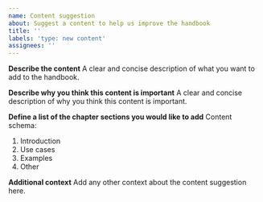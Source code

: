 ```yaml
---
name: Content suggestion
about: Suggest a content to help us improve the handbook
title: ''
labels: 'type: new content'
assignees: ''
---
```


**Describe the content**
A clear and concise description of what you want to add to the handbook.

**Describe why you think this content is important**
A clear and concise description of why you think this content is important.

**Define a list of the chapter sections you would like to add**
Content schema:
1. Introduction
2. Use cases
3. Examples
4. Other

**Additional context**
Add any other context about the content suggestion here.
